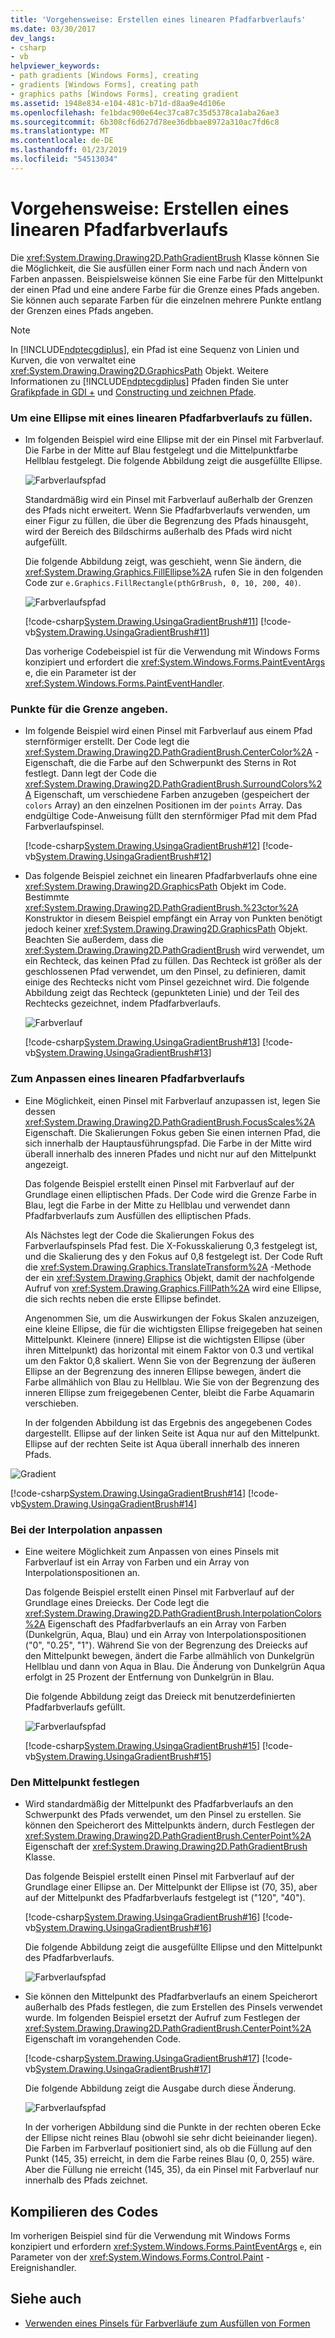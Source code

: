 ```yaml
---
title: 'Vorgehensweise: Erstellen eines linearen Pfadfarbverlaufs'
ms.date: 03/30/2017
dev_langs:
- csharp
- vb
helpviewer_keywords:
- path gradients [Windows Forms], creating
- gradients [Windows Forms], creating path
- graphics paths [Windows Forms], creating gradient
ms.assetid: 1948e834-e104-481c-b71d-d8aa9e4d106e
ms.openlocfilehash: fe1bdac900e64ec37ca87c35d5378ca1aba26ae3
ms.sourcegitcommit: 6b308cf6d627d78ee36dbbae8972a310ac7fd6c8
ms.translationtype: MT
ms.contentlocale: de-DE
ms.lasthandoff: 01/23/2019
ms.locfileid: "54513034"
---
```

# <a name="how-to-create-a-path-gradient"></a>Vorgehensweise: Erstellen eines linearen Pfadfarbverlaufs
Die <xref:System.Drawing.Drawing2D.PathGradientBrush> Klasse können Sie die Möglichkeit, die Sie ausfüllen einer Form nach und nach Ändern von Farben anpassen. Beispielsweise können Sie eine Farbe für den Mittelpunkt der einen Pfad und eine andere Farbe für die Grenze eines Pfads angeben. Sie können auch separate Farben für die einzelnen mehrere Punkte entlang der Grenzen eines Pfads angeben.  
  
> [!NOTE]
>  In [!INCLUDE[ndptecgdiplus](../../../../includes/ndptecgdiplus-md.md)], ein Pfad ist eine Sequenz von Linien und Kurven, die von verwaltet eine <xref:System.Drawing.Drawing2D.GraphicsPath> Objekt. Weitere Informationen zu [!INCLUDE[ndptecgdiplus](../../../../includes/ndptecgdiplus-md.md)] Pfaden finden Sie unter [Grafikpfade in GDI +](../../../../docs/framework/winforms/advanced/graphics-paths-in-gdi.md) und [Constructing und zeichnen Pfade](../../../../docs/framework/winforms/advanced/constructing-and-drawing-paths.md).  
  
### <a name="to-fill-an-ellipse-with-a-path-gradient"></a>Um eine Ellipse mit eines linearen Pfadfarbverlaufs zu füllen.  
  
-   Im folgenden Beispiel wird eine Ellipse mit der ein Pinsel mit Farbverlauf. Die Farbe in der Mitte auf Blau festgelegt und die Mittelpunktfarbe Hellblau festgelegt. Die folgende Abbildung zeigt die ausgefüllte Ellipse.  
  
     ![Farbverlaufspfad](../../../../docs/framework/winforms/advanced/media/pathgradient1.png "pathgradient1")  
  
     Standardmäßig wird ein Pinsel mit Farbverlauf außerhalb der Grenzen des Pfads nicht erweitert. Wenn Sie Pfadfarbverlaufs verwenden, um einer Figur zu füllen, die über die Begrenzung des Pfads hinausgeht, wird der Bereich des Bildschirms außerhalb des Pfads wird nicht aufgefüllt.  
  
     Die folgende Abbildung zeigt, was geschieht, wenn Sie ändern, die <xref:System.Drawing.Graphics.FillEllipse%2A> rufen Sie in den folgenden Code zur `e.Graphics.FillRectangle(pthGrBrush, 0, 10, 200, 40)`.  
  
     ![Farbverlaufspfad](../../../../docs/framework/winforms/advanced/media/pathgradient2.png "pathgradient2")  
  
     [!code-csharp[System.Drawing.UsingaGradientBrush#11](../../../../samples/snippets/csharp/VS_Snippets_Winforms/System.Drawing.UsingaGradientBrush/CS/Class1.cs#11)]
     [!code-vb[System.Drawing.UsingaGradientBrush#11](../../../../samples/snippets/visualbasic/VS_Snippets_Winforms/System.Drawing.UsingaGradientBrush/VB/Class1.vb#11)]  
  
     Das vorherige Codebeispiel ist für die Verwendung mit Windows Forms konzipiert und erfordert die <xref:System.Windows.Forms.PaintEventArgs> e, die ein Parameter ist der <xref:System.Windows.Forms.PaintEventHandler>.  
  
### <a name="to-specify-points-on-the-boundary"></a>Punkte für die Grenze angeben.  
  
-   Im folgende Beispiel wird einen Pinsel mit Farbverlauf aus einem Pfad sternförmiger erstellt. Der Code legt die <xref:System.Drawing.Drawing2D.PathGradientBrush.CenterColor%2A> -Eigenschaft, die die Farbe auf den Schwerpunkt des Sterns in Rot festlegt. Dann legt der Code die <xref:System.Drawing.Drawing2D.PathGradientBrush.SurroundColors%2A> Eigenschaft, um verschiedene Farben anzugeben (gespeichert der `colors` Array) an den einzelnen Positionen im der `points` Array. Das endgültige Code-Anweisung füllt den sternförmiger Pfad mit dem Pfad Farbverlaufspinsel.  
  
     [!code-csharp[System.Drawing.UsingaGradientBrush#12](../../../../samples/snippets/csharp/VS_Snippets_Winforms/System.Drawing.UsingaGradientBrush/CS/Class1.cs#12)]
     [!code-vb[System.Drawing.UsingaGradientBrush#12](../../../../samples/snippets/visualbasic/VS_Snippets_Winforms/System.Drawing.UsingaGradientBrush/VB/Class1.vb#12)]  
  
-   Das folgende Beispiel zeichnet ein linearen Pfadfarbverlaufs ohne eine <xref:System.Drawing.Drawing2D.GraphicsPath> Objekt im Code. Bestimmte <xref:System.Drawing.Drawing2D.PathGradientBrush.%23ctor%2A> Konstruktor in diesem Beispiel empfängt ein Array von Punkten benötigt jedoch keiner <xref:System.Drawing.Drawing2D.GraphicsPath> Objekt. Beachten Sie außerdem, dass die <xref:System.Drawing.Drawing2D.PathGradientBrush> wird verwendet, um ein Rechteck, das keinen Pfad zu füllen. Das Rechteck ist größer als der geschlossenen Pfad verwendet, um den Pinsel, zu definieren, damit einige des Rechtecks nicht vom Pinsel gezeichnet wird. Die folgende Abbildung zeigt das Rechteck (gepunkteten Linie) und der Teil des Rechtecks gezeichnet, indem Pfadfarbverlaufs.  
  
     ![Farbverlauf](../../../../docs/framework/winforms/advanced/media/gradient4.png "gradient4")  
  
     [!code-csharp[System.Drawing.UsingaGradientBrush#13](../../../../samples/snippets/csharp/VS_Snippets_Winforms/System.Drawing.UsingaGradientBrush/CS/Class1.cs#13)]
     [!code-vb[System.Drawing.UsingaGradientBrush#13](../../../../samples/snippets/visualbasic/VS_Snippets_Winforms/System.Drawing.UsingaGradientBrush/VB/Class1.vb#13)]  
  
### <a name="to-customize-a-path-gradient"></a>Zum Anpassen eines linearen Pfadfarbverlaufs  
  
-   Eine Möglichkeit, einen Pinsel mit Farbverlauf anzupassen ist, legen Sie dessen <xref:System.Drawing.Drawing2D.PathGradientBrush.FocusScales%2A> Eigenschaft. Die Skalierungen Fokus geben Sie einen internen Pfad, die sich innerhalb der Hauptausführungspfad. Die Farbe in der Mitte wird überall innerhalb des inneren Pfades und nicht nur auf den Mittelpunkt angezeigt.  
  
     Das folgende Beispiel erstellt einen Pinsel mit Farbverlauf auf der Grundlage einen elliptischen Pfads. Der Code wird die Grenze Farbe in Blau, legt die Farbe in der Mitte zu Hellblau und verwendet dann Pfadfarbverlaufs zum Ausfüllen des elliptischen Pfads.  
  
     Als Nächstes legt der Code die Skalierungen Fokus des Farbverlaufspinsels Pfad fest. Die X-Fokusskalierung 0,3 festgelegt ist, und die Skalierung des y den Fokus auf 0,8 festgelegt ist. Der Code Ruft die <xref:System.Drawing.Graphics.TranslateTransform%2A> -Methode der ein <xref:System.Drawing.Graphics> Objekt, damit der nachfolgende Aufruf von <xref:System.Drawing.Graphics.FillPath%2A> wird eine Ellipse, die sich rechts neben die erste Ellipse befindet.  
  
     Angenommen Sie, um die Auswirkungen der Fokus Skalen anzuzeigen, eine kleine Ellipse, die für die wichtigsten Ellipse freigegeben hat seinen Mittelpunkt. Kleinere (innere) Ellipse ist die wichtigsten Ellipse (über ihren Mittelpunkt) das horizontal mit einem Faktor von 0.3 und vertikal um den Faktor 0,8 skaliert. Wenn Sie von der Begrenzung der äußeren Ellipse an der Begrenzung des inneren Ellipse bewegen, ändert die Farbe allmählich von Blau zu Hellblau. Wie Sie von der Begrenzung des inneren Ellipse zum freigegebenen Center, bleibt die Farbe Aquamarin verschieben.  
  
     In der folgenden Abbildung ist das Ergebnis des angegebenen Codes dargestellt. Ellipse auf der linken Seite ist Aqua nur auf den Mittelpunkt. Ellipse auf der rechten Seite ist Aqua überall innerhalb des inneren Pfads.  
  
 ![Gradient](../../../../docs/framework/winforms/advanced/media/focusscales1nogamma.png "focusscales1NoGamma")  
  
 [!code-csharp[System.Drawing.UsingaGradientBrush#14](../../../../samples/snippets/csharp/VS_Snippets_Winforms/System.Drawing.UsingaGradientBrush/CS/Class1.cs#14)]
 [!code-vb[System.Drawing.UsingaGradientBrush#14](../../../../samples/snippets/visualbasic/VS_Snippets_Winforms/System.Drawing.UsingaGradientBrush/VB/Class1.vb#14)]  
  
### <a name="to-customize-with-interpolation"></a>Bei der Interpolation anpassen  
  
-   Eine weitere Möglichkeit zum Anpassen von eines Pinsels mit Farbverlauf ist ein Array von Farben und ein Array von Interpolationspositionen an.  
  
     Das folgende Beispiel erstellt einen Pinsel mit Farbverlauf auf der Grundlage eines Dreiecks. Der Code legt die <xref:System.Drawing.Drawing2D.PathGradientBrush.InterpolationColors%2A> Eigenschaft des Pfadfarbverlaufs an ein Array von Farben (Dunkelgrün, Aqua, Blau) und ein Array von Interpolationspositionen ("0", "0.25", "1"). Während Sie von der Begrenzung des Dreiecks auf den Mittelpunkt bewegen, ändert die Farbe allmählich von Dunkelgrün Hellblau und dann von Aqua in Blau. Die Änderung von Dunkelgrün Aqua erfolgt in 25 Prozent der Entfernung von Dunkelgrün in Blau.  
  
     Die folgende Abbildung zeigt das Dreieck mit benutzerdefinierten Pfadfarbverlaufs gefüllt.  
  
     ![Farbverlaufspfad](../../../../docs/framework/winforms/advanced/media/pathgradient4.png "pathgradient4")  
  
     [!code-csharp[System.Drawing.UsingaGradientBrush#15](../../../../samples/snippets/csharp/VS_Snippets_Winforms/System.Drawing.UsingaGradientBrush/CS/Class1.cs#15)]
     [!code-vb[System.Drawing.UsingaGradientBrush#15](../../../../samples/snippets/visualbasic/VS_Snippets_Winforms/System.Drawing.UsingaGradientBrush/VB/Class1.vb#15)]  
  
### <a name="to-set-the-center-point"></a>Den Mittelpunkt festlegen  
  
-   Wird standardmäßig der Mittelpunkt des Pfadfarbverlaufs an den Schwerpunkt des Pfads verwendet, um den Pinsel zu erstellen. Sie können den Speicherort des Mittelpunkts ändern, durch Festlegen der <xref:System.Drawing.Drawing2D.PathGradientBrush.CenterPoint%2A> Eigenschaft der <xref:System.Drawing.Drawing2D.PathGradientBrush> Klasse.  
  
     Das folgende Beispiel erstellt einen Pinsel mit Farbverlauf auf der Grundlage einer Ellipse an. Der Mittelpunkt der Ellipse ist (70, 35), aber auf der Mittelpunkt des Pfadfarbverlaufs festgelegt ist ("120", "40").  
  
     [!code-csharp[System.Drawing.UsingaGradientBrush#16](../../../../samples/snippets/csharp/VS_Snippets_Winforms/System.Drawing.UsingaGradientBrush/CS/Class1.cs#16)]
     [!code-vb[System.Drawing.UsingaGradientBrush#16](../../../../samples/snippets/visualbasic/VS_Snippets_Winforms/System.Drawing.UsingaGradientBrush/VB/Class1.vb#16)]  
  
     Die folgende Abbildung zeigt die ausgefüllte Ellipse und den Mittelpunkt des Pfadfarbverlaufs.  
  
     ![Farbverlaufspfad](../../../../docs/framework/winforms/advanced/media/pathgradient5.png "pathgradient5")  
  
-   Sie können den Mittelpunkt des Pfadfarbverlaufs an einem Speicherort außerhalb des Pfads festlegen, die zum Erstellen des Pinsels verwendet wurde. Im folgenden Beispiel ersetzt der Aufruf zum Festlegen der <xref:System.Drawing.Drawing2D.PathGradientBrush.CenterPoint%2A> Eigenschaft im vorangehenden Code.  
  
     [!code-csharp[System.Drawing.UsingaGradientBrush#17](../../../../samples/snippets/csharp/VS_Snippets_Winforms/System.Drawing.UsingaGradientBrush/CS/Class1.cs#17)]
     [!code-vb[System.Drawing.UsingaGradientBrush#17](../../../../samples/snippets/visualbasic/VS_Snippets_Winforms/System.Drawing.UsingaGradientBrush/VB/Class1.vb#17)]  
  
     Die folgende Abbildung zeigt die Ausgabe durch diese Änderung.  
  
     ![Farbverlaufspfad](../../../../docs/framework/winforms/advanced/media/pathgradient6.png "pathgradient6")  
  
     In der vorherigen Abbildung sind die Punkte in der rechten oberen Ecke der Ellipse nicht reines Blau (obwohl sie sehr dicht beieinander liegen). Die Farben im Farbverlauf positioniert sind, als ob die Füllung auf den Punkt (145, 35) erreicht, in dem die Farbe reines Blau (0, 0, 255) wäre. Aber die Füllung nie erreicht (145, 35), da ein Pinsel mit Farbverlauf nur innerhalb des Pfads zeichnet.  
  
## <a name="compiling-the-code"></a>Kompilieren des Codes  
 Im vorherigen Beispiel sind für die Verwendung mit Windows Forms konzipiert und erfordern <xref:System.Windows.Forms.PaintEventArgs> `e`, ein Parameter von der <xref:System.Windows.Forms.Control.Paint> -Ereignishandler.  
  
## <a name="see-also"></a>Siehe auch
- [Verwenden eines Pinsels für Farbverläufe zum Ausfüllen von Formen](../../../../docs/framework/winforms/advanced/using-a-gradient-brush-to-fill-shapes.md)
